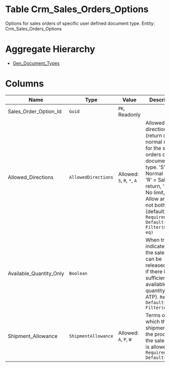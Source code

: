 # Table Crm_Sales_Orders_Options

Options for sales orders of specific user defined document type. Entity: Crm_Sales_Orders_Options

# Aggregate Hierarchy

* [Gen_Document_Types](Gen_Document_Types.md)

# Columns

| Name | Type | Value | Description |
| - | - | - | --- |
|Sales_Order_Option_Id|`Guid`|`PK`, Readonly||
|Allowed_Directions|`AllowedDirections`|Allowed: `S`, `R`, `*`, `A`|Allowed directions (return or normal sale) for the sales orders of this document type. 'S' = Normal sale, 'R' = Sales return, '*' = No limit, 'A' = Allow any, but not both (default). `Required` `Default("A")` `Filter(multi eq)` |
|Available_Quantity_Only|`Boolean`||When true indicates that the sales order can be released only if there is sufficient available quantity (by ATP). `Required` `Default(false)` `Filter(eq)` |
|Shipment_Allowance|`ShipmentAllowance`|Allowed: `A`, `P`, `W`|Terms on which the shipment of the products in the sales order is allowed. `Required` `Default("A")` |

